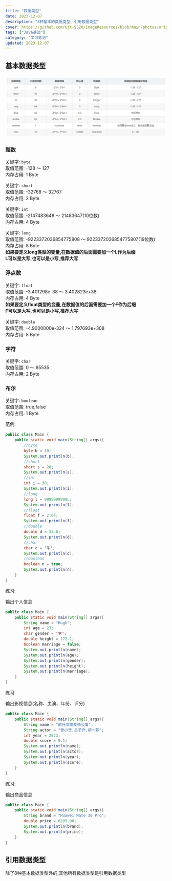 ```yaml
---
title: "数据类型"
date: 2023-12-07
description: "8种基本的数据类型、引用数据类型"
cover: https://github.com/Gjt-9520/ImageResources/blob/main/photos/original/Ximage46.jpg?raw=true
tags: ["Java基础"]
category: "学习笔记"
updated: 2023-12-07
---
```


## 基本数据类型

![基本数据类型](../images/基本数据类型.png)

### 整数

关键字: `byte`   
取值范围: -128 ～ 127   
内存占用: 1 Byte  
    
关键字: `short`    
取值范围: -32768 ～ 32767      
内存占用: 2 Byte    
    
关键字: `int`   
取值范围: -2147483648 ～ 21483647(10位数)   
内存占用: 4 Byte  
    
关键字: `long`   
取值范围: -9223372036854775808 ～ 9223372036854775807(19位数)   
内存占用: 8 Byte  
**如果要定义long类型的变量,在数据值的后面需要加一个L作为后缀**  
**L可以是大写,也可以是小写,推荐大写**   
    
### 浮点数

关键字: `float`   
取值范围: -3.401298e-38 ～ 3.402823e+38   
内存占用: 4 Byte  
**如果要定义float类型的变量,在数据值的后面需要加一个F作为后缀**  
**F可以是大写,也可以是小写,推荐大写**  

关键字: `double`   
取值范围: -4.9000000e-324 ～ 1.797693e+308   
内存占用: 8 Byte      
    
### 字符

关键字: `char`   
取值范围: 0 ～ 65535   
内存占用: 2 Byte  
  
### 布尔

关键字: `boolean`   
取值范围: true,false   
内存占用: 1 Byte  

范例: 

```java
public class Main {
    public static void main(String[] args){
        //byte
        byte b = 10;
        System.out.println(b);
        //short
        short s = 20;
        System.out.println(s);
        //int
        int i = 30;
        System.out.println(i);
        //long
        long l = 9999999999L;
        System.out.println(l);
        //float
        float f = 2.0F;
        System.out.println(f);
        //double
        double d = 33.0;
        System.out.println(d);
        //char
        char c = '牛';
        System.out.println(c);
        //boolean
        boolean n = true;
        System.out.println(n);
    }
}
```

练习: 

输出个人信息

```java
public class Main {
    public static void main(String[] args){
        String name = "Hugh";
        int age = 23;
        char gender = '男';
        double height = 172.1;
        boolean marriage = false;
        System.out.println(name);
        System.out.println(age);
        System.out.println(gender);
        System.out.println(height);
        System.out.println(marriage);
    }
}
```

练习: 

输出影视信息(名称、主演、年份、评分)

```java
public class Main {
    public static void main(String[] args){
        String name = "前任攻略爱情公寓";
        String actor = "曾小贤,吕子乔,胡一菲";
        int year = 2023;
        double score = 9.1;
        System.out.println(name);
        System.out.println(actor);
        System.out.println(year);
        System.out.println(score);
    }
}
```

练习: 

输出商品信息

```java
public class Main {
    public static void main(String[] args){
        String brand = "Huawei Mate 30 Pro";
        double price = 6299.00;
        System.out.println(brand);
        System.out.println(price);
    }
}
```

## 引用数据类型

除了8种基本数据类型外的,其他所有数据类型是引用数据类型
